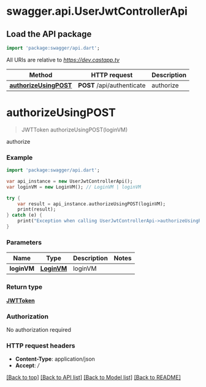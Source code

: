 # swagger.api.UserJwtControllerApi

## Load the API package
```dart
import 'package:swagger/api.dart';
```

All URIs are relative to *https://dev.castapp.tv*

Method | HTTP request | Description
------------- | ------------- | -------------
[**authorizeUsingPOST**](UserJwtControllerApi.md#authorizeUsingPOST) | **POST** /api/authenticate | authorize


# **authorizeUsingPOST**
> JWTToken authorizeUsingPOST(loginVM)

authorize

### Example 
```dart
import 'package:swagger/api.dart';

var api_instance = new UserJwtControllerApi();
var loginVM = new LoginVM(); // LoginVM | loginVM

try { 
    var result = api_instance.authorizeUsingPOST(loginVM);
    print(result);
} catch (e) {
    print("Exception when calling UserJwtControllerApi->authorizeUsingPOST: $e\n");
}
```

### Parameters

Name | Type | Description  | Notes
------------- | ------------- | ------------- | -------------
 **loginVM** | [**LoginVM**](LoginVM.md)| loginVM | 

### Return type

[**JWTToken**](JWTToken.md)

### Authorization

No authorization required

### HTTP request headers

 - **Content-Type**: application/json
 - **Accept**: */*

[[Back to top]](#) [[Back to API list]](../README.md#documentation-for-api-endpoints) [[Back to Model list]](../README.md#documentation-for-models) [[Back to README]](../README.md)

